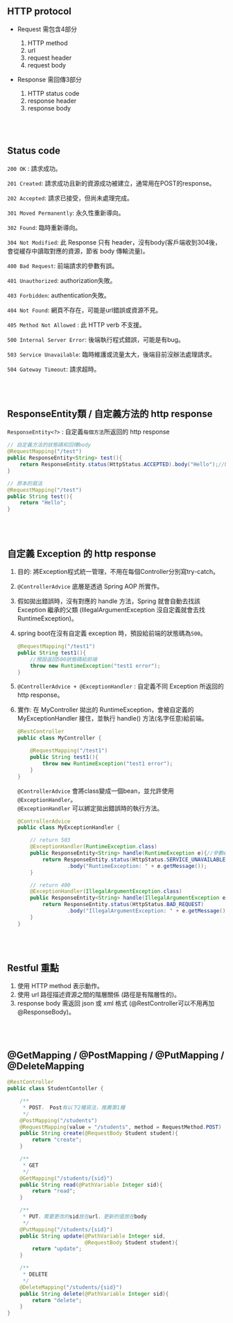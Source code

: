 ## HTTP protocol
* Request 需包含4部分
    
    1. HTTP method
    2. url
    3. request header
    4. request body

* Response 需回傳3部分

    1. HTTP status code
    2. response header
    3. response body

<br/>

<br/>

## Status code
`200 OK` : 請求成功。

`201 Created`: 請求成功且新的資源成功被建立，通常用在POST的response。  

`202 Accepted`: 請求已接受，但尚未處理完成。

`301 Moved Permanently`: 永久性重新導向。  

`302 Found`: 臨時重新導向。

`304 Not Modified`: 此 Response 只有 header，沒有body(客戶端收到304後，會從緩存中讀取對應的資源，節省 body 傳輸流量)。

`400 Bad Request`: 前端請求的參數有誤。

`401 Unauthorized`: authorization失敗。

`403 Forbidden`: authentication失敗。

`404 Not Found`: 網頁不存在，可能是url錯誤或資源不見。

`405 Method Not Allowed` : 此 HTTP verb 不支援。

`500 Internal Server Error`: 後端執行程式錯誤，可能是有bug。

`503 Service Unavailable`: 臨時維護或流量太大，後端目前沒辦法處理請求。

`504 Gateway Timeout`: 請求超時。

<br/>

<br/>

## ResponseEntity類 / 自定義方法的 http response
`ResponseEntity<?>` : 自定義`每個方法`所返回的 http response
```java
// 自定義方法的狀態碼和回傳body
@RequestMapping("/test")
public ResponseEntity<String> test(){
    return ResponseEntity.status(HttpStatus.ACCEPTED).body("Hello");//body內的類型，必須為ResponseEntity泛型的類型
}
```
```java
// 原本的寫法
@RequestMapping("/test")
public String test(){
    return "Hello";
}
```

<br/>

<br/>

## 自定義 Exception 的 http response
1. 目的: 將Exception程式統一管理，不用在每個Controller分別寫try-catch。
2. `@ControllerAdvice` 底層是透過 Spring AOP 所實作。
3. 假如拋出錯誤時，沒有對應的 handle 方法，Spring 就會自動去找該 Exception 繼承的父類 (IllegalArgumentException 沒自定義就會去找 RuntimeException)。


4. spring boot在沒有自定義 exception 時，預設給前端的狀態碼為`500`。

    ```java
    @RequestMapping("/test1")
    public String test1(){
        //預設返回500狀態碼給前端
        throw new RuntimeException("test1 error");
    }
    ```


5. `@ControllerAdvice + @ExceptionHandler` : 自定義不同 Exception 所返回的 http response。


6. 實作: 在 MyController 拋出的 RuntimeException，會被自定義的 MyExceptionHandler 接住，並執行 handle() 方法(名字任意)給前端。

    ```java
    @RestController
    public class MyController {

        @RequestMapping("/test1")
        public String test1(){
            throw new RuntimeException("test1 error");
        }
    }
    ```

    `@ControllerAdvice` 會將class變成一個bean，並允許使用`@ExceptionHandler`。  
    `@ExceptionHandler` 可以綁定拋出錯誤時的執行方法。
    
    ```java
    @ControllerAdvice
    public class MyExceptionHandler {

        // return 503
        @ExceptionHandler(RuntimeException.class)
        public ResponseEntity<String> handle(RuntimeException e){//參數e的類型必須和@ExceptionHandler()裡面的參數類型相同
            return ResponseEntity.status(HttpStatus.SERVICE_UNAVAILABLE)
                    .body("RuntimeException: " + e.getMessage());
        }

        // return 400
        @ExceptionHandler(IllegalArgumentException.class)
        public ResponseEntity<String> handle(IllegalArgumentException e){
            return ResponseEntity.status(HttpStatus.BAD_REQUEST)
                    .body("IllegalArgumentException: " + e.getMessage());
        }
    }
    ```

<br/>

<br/>

## Restful 重點
1. 使用 HTTP method 表示動作。
2. 使用 url 路徑描述資源之間的階層關係 (路徑是有階層性的)。
3. response body 需返回 json 或 xml 格式 (@RestController可以不用再加@ResponseBody)。

<br/>

<br/>

## @GetMapping / @PostMapping / @PutMapping / @DeleteMapping
```java
@RestController
public class StudentContoller {

    /**
     * POST， Post有以下2種寫法，推薦第1種
     */
    @PostMapping("/students")
    @RequestMapping(value = "/students", method = RequestMethod.POST)
    public String create(@RequestBody Student student){
        return "create";
    }

    /**
     * GET
     */
    @GetMapping("/students/{sid}")
    public String read(@PathVariable Integer sid){
        return "read";
    }

    /**
     * PUT，需要更改的sid放在url，更新的值放在body
     */
    @PutMapping("/students/{sid}")
    public String update(@PathVariable Integer sid,
                         @RequestBody Student student){
        return "update";
    }

    /**
     * DELETE
     */
    @DeleteMapping("/students/{sid}")
    public String delete(@PathVariable Integer sid){
        return "delete";
    }
}
```
